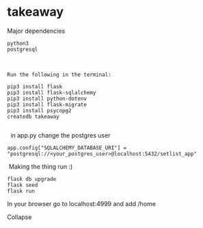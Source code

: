 # takeaway 
​Major dependencies 
```
python3
postgresql
```
​
```
Run the following in the terminal:

pip3 install flask 
pip3 install flask-sqlalchemy
pip3 install python-dotenv
pip3 install flask-migrate
pip3 install psycopg2
​createdb takeaway
​
```
​
​
in app.py 
change the postgres user
```
app.config["SQLALCHEMY_DATABASE_URI"] = "postgresql://<your_postgres_user>@localhost:5432/setlist_app"
```
​
Making the thing run :) 
```
flask db upgrade 
flask seed
flask run 
```

In your browser go to localhost:4999 and add /home

Collapse





